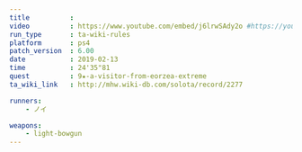 ```yaml
---
title          :
video          : https://www.youtube.com/embed/j6lrwSAdy2o #https://youtu.be/j6lrwSAdy2o
run_type       : ta-wiki-rules
platform       : ps4
patch_version  : 6.00
date           : 2019-02-13
time           : 24'35"81
quest          : 9★-a-visitor-from-eorzea-extreme
ta_wiki_link   : http://mhw.wiki-db.com/solota/record/2277

runners:
    - ノイ

weapons:
    - light-bowgun
---
```

